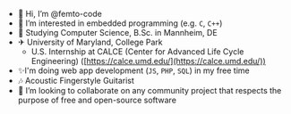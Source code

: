 - 👋 Hi, I’m @femto-code
- 👀 I’m interested in embedded programming (e.g. `C`, `C++`)
- 🌱 Studying Computer Science, B.Sc. in Mannheim, DE
- ✈ University of Maryland, College Park
  - U.S. Internship at CALCE (Center for Advanced Life Cycle Engineering) ([https://calce.umd.edu/](https://calce.umd.edu/))
- ✨I'm doing web app development (`JS`, `PHP`, `SQL`) in my free time
- 🎶 Acoustic Fingerstyle Guitarist
- 💞️ I’m looking to collaborate on any community project that respects the purpose of free and open-source software
<!-- - 📫 How to reach me ... -->

<!---
femto-code/femto-code is a ✨ special ✨ repository because its `README.md` (this file) appears on your GitHub profile.
You can click the Preview link to take a look at your changes.
--->

